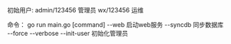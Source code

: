 初始用户:
    admin/123456 管理员
    wx/123456   运维
	
命令：
go run main.go [command]
	--web 启动web服务
    --syncdb 同步数据库
    --force
    --verbose
    --init-user 初始化管理员
